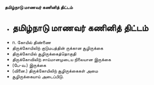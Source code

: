 **தமிழ்நாடு மாணவர் கணினித் திட்டம்**
- # தமிழ்நாடு மாணவர் கணினித் திட்டம்
- n. கோயில் திண்ணை
- திருக்கோயிலிற் குடுமபத்தின் ருக்கான  சூழிருக்கை
- திருக்கோயில் சூழிருக்கைத்தொகுதி
- திருக்கோவிலிற் சாய்மானமுடைய நிலையான இருக்கை
- (பே-வ.) இருக்கை
- (வினை.) திருக்கோயிலிற் சூழிருக்கைகள் அமை
- சூழிருக்கையாய்  அடைப்பிடு.

